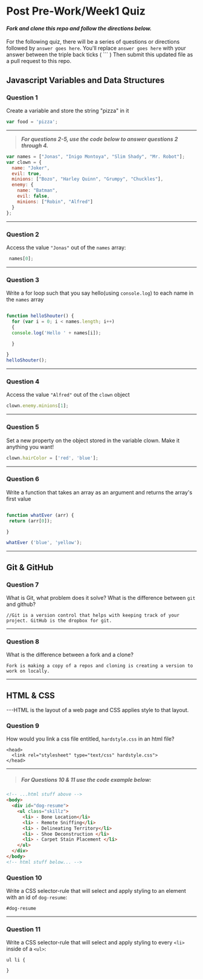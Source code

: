 # Post Pre-Work/Week1 Quiz

#### ***Fork and clone this repo and follow the directions below.***

For the following quiz, there will be a series of questions or directions followed by `answer goes here`. You'll replace `answer goes here` with your answer between the triple back ticks ( \`\`\` ) Then submit this updated file as a pull request to this repo.

## Javascript Variables and Data Structures

### Question 1

Create a variable and store the string "pizza" in it

```js
var food = 'pizza';
```

---

>  ***For questions 2-5, use the code below to answer questions 2 through 4.***

```js
var names = ["Jonas", "Inigo Montoya", "Slim Shady", "Mr. Robot"];
var clown = {
  name: "Joker",
  evil: true,
  minions: ["Bozo", "Harley Quinn", "Grumpy", "Chuckles"],
  enemy: {
    name: "Batman",
    evil: false,
    minions: ["Robin", "Alfred"]  
  }
};
```

---

### Question 2

Access the value `"Jonas"` out of the `names` array:

```js
 names[0];
```

---
### Question 3

Write a for loop such that you say hello(using `console.log`) to each name in the `names` array

```js

function helloShouter() {
  for (var i = 0; i < names.length; i++)
  {
  console.log('Hello ' + names[i]);

  }

}
helloShouter();


```

---


### Question 4

Access the value `"Alfred"` out of the `clown` object

```js
clown.enemy.minions[1];
```

---
### Question 5

Set a new property on the object stored in the variable clown. Make it anything you want!

```js
clown.hairColor = ['red', 'blue'];

```

---
### Question 6
Write a function that takes an array as an argument and returns the array's first value

```js

function whatEver (arr) {
 return (arr[0]);

}

whatEver ('blue', 'yellow');

```
---

## Git & GitHub

### Question 7

What is Git, what problem does it solve? What is the difference between `git` and github?

```
//Git is a version control that helps with keeping track of your project. GitHub is the dropbox for git.

```

---

### Question 8

What is the difference between a fork and a clone?

```
Fork is making a copy of a repos and cloning is creating a version to work on locally.

```

---

## HTML & CSS

---HTML is the layout of a web page and CSS applies style to that layout.

### Question 9

How would you link a css file entitled, `hardstyle.css` in an html file?

```
<head>
  <link rel="stylesheet" type="text/css" hardstyle.css">
</head>
```

---

> ##### For Questions 10 & 11 use the code example below:

```HTML
<!-- ...html stuff above -->
<body>
  <div id="dog-resume">
    <ul class="skillz">
      <li> - Bone Location</li>
      <li> - Remote Sniffing</li>
      <li> - Delineating Territory</li>
      <li> - Shoe Deconstruction </li>
      <li> - Carpet Stain Placement </li>
    </ul>
  </div>
</body>
<!-- html stuff below... -->
```

### Question 10

Write a CSS selector-rule that will select and apply styling to an element with an id of `dog-resume`:


```
#dog-resume
```
---

### Question 11

Write a CSS selector-rule that will select and apply styling to every `<li>` inside of a `<ul>`:

```
ul li {

}
```
